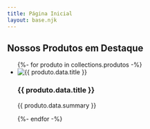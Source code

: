 ```yaml
---
title: Página Inicial
layout: base.njk
---
```

## Nossos Produtos em Destaque

<ul class="card-grid">
{%- for produto in collections.produtos -%}
  <li class="card">
    <img src="{{ produto.data.image }}" alt="{{ produto.data.title }}" class="card-image interactive-effect">
    <div class="card-content">
      <h3>{{ produto.data.title }}</h3>
      <p>{{ produto.data.summary }}</p>
    </div>
  </li>
{%- endfor -%}
</ul>
